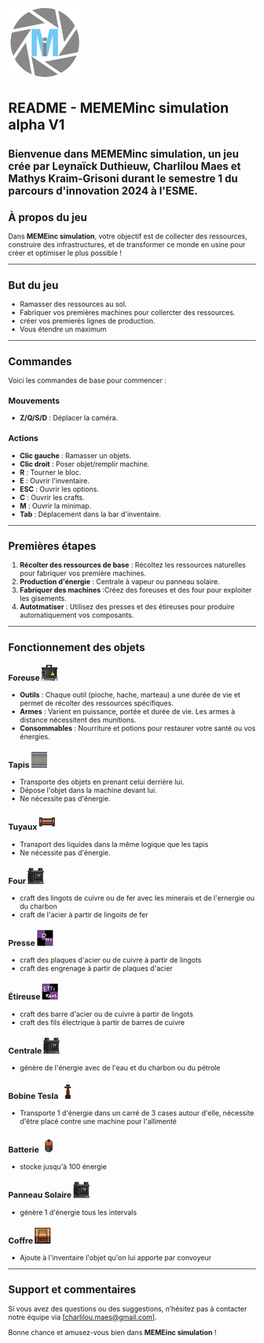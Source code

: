 ![Logo MEMEInc](assets/image.png)

# README - MEMEMinc simulation alpha V1
Bienvenue dans **MEMEMinc simulation**, un jeu crée par Leynaïck Duthieuw, Charlilou Maes et Mathys Kraim-Grisoni durant le semestre 1 du parcours d'innovation 2024 à l'ESME.
---

## À propos du jeu

Dans **MEMEinc simulation**, votre objectif est de collecter des ressources, construire des infrastructures, et de transformer ce monde en usine pour créer et optimiser le plus possible !

---

## But du jeu

- Ramasser des ressources au sol.
- Fabriquer vos premières machines pour collercter des ressources.
- créer vos premierès lignes de production.
- Vous étendre un maximum

---

## Commandes

Voici les commandes de base pour commencer :

### Mouvements
- **Z/Q/S/D** : Déplacer la caméra.

### Actions
- **Clic gauche** : Ramasser un objets.
- **Clic droit** : Poser objet/remplir machine.
- **R** : Tourner le bloc.
- **E** : Ouvrir l'inventaire.
- **ESC** : Ouvrir les options.
- **C** : Ouvrir les crafts.
- **M** : Ouvrir la minimap.
- **Tab** : Déplacement dans la bar d'inventaire.

---

## Premières étapes

1. **Récolter des ressources de base** : Récoltez les ressources naturelles pour fabriquer vos première machines.
2. **Production d'énergie** : Centrale à vapeur ou panneau solaire.
3. **Fabriquer des machines** :Créez des foreuses et des four pour exploiter les gisements.
4. **Autotmatiser** : Utilisez des presses et des étireuses pour produire automatiquement vos composants.


---

## Fonctionnement des objets

### Foreuse   ![PNG foreuse](assets/drill.png)
- **Outils** : Chaque outil (pioche, hache, marteau) a une durée de vie et permet de récolter des ressources spécifiques.
- **Armes** : Varient en puissance, portée et durée de vie. Les armes à distance nécessitent des munitions.
- **Consommables** : Nourriture et potions pour restaurer votre santé ou vos énergies.

### Tapis   ![PNG tapis](assets/conveyor.png)
- Transporte des objets en prenant celui derrière lui.
- Dépose l'objet dans la machine devant lui.
- Ne nécessite pas d'énergie.

### Tuyaux   ![PNG tuyaux](assets/pipe.png)
- Transport des liquides dans la même logique que les tapis
- Ne nécessite pas d'énergie.

### Four   ![PNG four](assets/furnace.png)
- craft des lingots de cuivre ou de fer avec les minerais et de l'ernergie ou du charbon
- craft de l'acier à partir de lingoits de fer

### Presse   ![PNG presse](assets/presse_hydrau_texture.png)
- craft des plaques d'acier ou de cuivre à partir de lingots
- craft des engrenage à partir de plaques d'acier

### Étireuse   ![PNG étireuse](assets/etireuse_texture.png)
- craft des barre d'acier ou de cuivre à partir de lingots
- craft des fils électrique à partir de barres de cuivre

### Centrale   ![PNG centrale](assets/furnace.png)
- génère de l'énergie avec de l'eau et du charbon ou du pétrole

### Bobine Tesla  ![PNG bobine tesla](assets/coil.png)
- Transporte 1 d'énergie dans un carré de 3 cases autour d'elle, nécessite d'être placé contre une machine pour l'allimenté

### Batterie  ![PNG batterie](assets/battery.png)
- stocke jusqu'à 100 énergie

### Panneau Solaire  ![PNG panneau solaire](assets/furnace.png)
- génère 1 d'énergie tous les intervals

### Coffre ![PNG coffre](assets/crate.png)
- Ajoute à l'inventaire l'objet qu'on lui apporte par convoyeur

---

## Support et commentaires

Si vous avez des questions ou des suggestions, n’hésitez pas à contacter notre équipe via [charlilou.maes@gmail.com].

Bonne chance et amusez-vous bien dans **MEMEinc simulation** !

